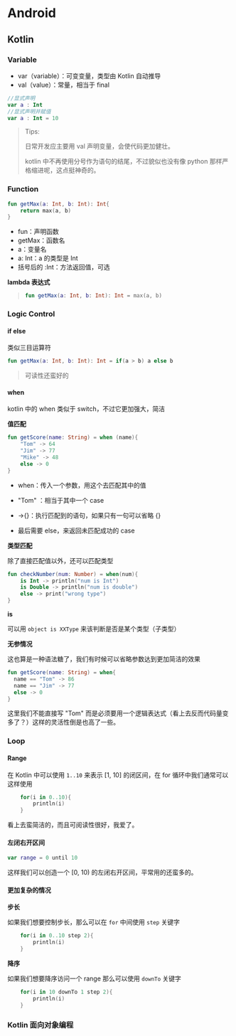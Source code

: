 # Android

## Kotlin

### Variable

- var（variable）：可变变量，类型由 Kotlin 自动推导
- val（value）：常量，相当于 final

``` kotlin
//显式声明
var a : Int
//显式声明并赋值
var a : Int = 10
```

> Tips:
>
> 日常开发应主要用 val 声明变量，会使代码更加健壮。
>
> kotlin 中不再使用分号作为语句的结尾，不过貌似也没有像 python 那样严格缩进呢，这点挺神奇的。

### Function

``` kotlin
fun getMax(a: Int, b: Int): Int{
    return max(a, b)
}
```

- fun：声明函数
- getMax：函数名
- a：变量名
- a: Int：a 的类型是 Int
- 括号后的 :Int：方法返回值，可选

**lambda 表达式**

> ```kotlin
> fun getMax(a: Int, b: Int): Int = max(a, b)
> ```

### Logic Control

#### if else

类似三目运算符

``` kotlin
fun getMax(a: Int, b: Int): Int = if(a > b) a else b
```

> 可读性还蛮好的

#### when

kotlin 中的 when 类似于 switch，不过它更加强大，简洁

**值匹配**

``` kotlin
fun getScore(name: String) = when (name){
    "Tom" -> 64
    "Jim" -> 77
    "Mike" -> 48
    else -> 0
}
```

- when：传入一个参数，用这个去匹配其中的值

- "Tom" ：相当于其中一个 case
- ->{}：执行匹配到的语句，如果只有一句可以省略 {}
- 最后需要 else，来返回未匹配成功的 case

**类型匹配**

除了直接匹配值以外，还可以匹配类型

``` kotlin
fun checkNumber(num: Number) = when(num){
    is Int -> println("num is Int")
    is Double -> println("num is double")
    else -> print("wrong type")
}
```

**is**

可以用 `object is XXType` 来该判断是否是某个类型（子类型）

**无参情况**

这也算是一种语法糖了，我们有时候可以省略参数达到更加简洁的效果

``` kotlin
fun getScore(name: String) = when{
  name == "Tom" -> 86
  name == "Jim" -> 77
  else -> 0
}
```

这里我们不能直接写 "Tom" 而是必须要用一个逻辑表达式（看上去反而代码量变多了？）这样的灵活性倒是也高了一些。

### Loop

#### **Range**

在 Kotlin 中可以使用 `1..10` 来表示 [1, 10] 的闭区间，在 for 循环中我们通常可以这样使用

``` kotlin
    for(i in 0..10){
        println(i)
    }
```

看上去蛮简洁的，而且可阅读性很好，我爱了。

#### **左闭右开区间**

``` kotlin
var range = 0 until 10
```

这样我们可以创造一个 [0, 10) 的左闭右开区间，平常用的还蛮多的。

#### **更加复杂的情况**

**步长**

如果我们想要控制步长，那么可以在 `for` 中间使用 `step` 关键字

``` kotlin
    for(i in 0..10 step 2){
        println(i)
    }
```

**降序**

如果我们想要降序访问一个 range 那么可以使用 `downTo` 关键字

``` kotlin
    for(i in 10 downTo 1 step 2){
        println(i)
    }
```

### Kotlin 面向对象编程









